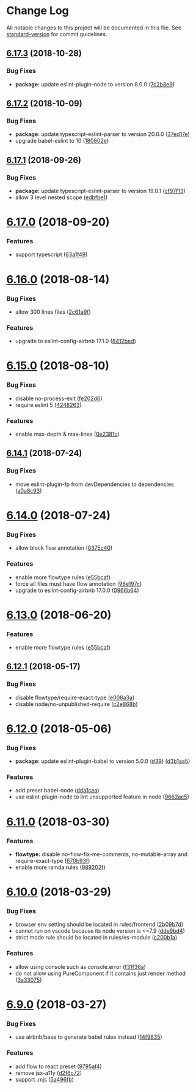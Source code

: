 # Change Log

All notable changes to this project will be documented in this file. See [standard-version](https://github.com/conventional-changelog/standard-version) for commit guidelines.

<a name="6.17.3"></a>
## [6.17.3](https://github.com/foray1010/eslint-config-foray1010/compare/v6.17.2...v6.17.3) (2018-10-28)


### Bug Fixes

* **package:** update eslint-plugin-node to version 8.0.0 ([7c2b8e9](https://github.com/foray1010/eslint-config-foray1010/commit/7c2b8e9))



<a name="6.17.2"></a>
## [6.17.2](https://github.com/foray1010/eslint-config-foray1010/compare/v6.17.1...v6.17.2) (2018-10-09)


### Bug Fixes

* **package:** update typescript-eslint-parser to version 20.0.0 ([37ed17e](https://github.com/foray1010/eslint-config-foray1010/commit/37ed17e))
* upgrade babel-eslint to 10 ([180802e](https://github.com/foray1010/eslint-config-foray1010/commit/180802e))



<a name="6.17.1"></a>
## [6.17.1](https://github.com/foray1010/eslint-config-foray1010/compare/v6.17.0...v6.17.1) (2018-09-26)


### Bug Fixes

* **package:** update typescript-eslint-parser to version 19.0.1 ([cf97f13](https://github.com/foray1010/eslint-config-foray1010/commit/cf97f13))
* allow 3 level nested scope ([edbfbe1](https://github.com/foray1010/eslint-config-foray1010/commit/edbfbe1))



<a name="6.17.0"></a>
# [6.17.0](https://github.com/foray1010/eslint-config-foray1010/compare/v6.16.0...v6.17.0) (2018-09-20)


### Features

* support typescript ([63a1f49](https://github.com/foray1010/eslint-config-foray1010/commit/63a1f49))



<a name="6.16.0"></a>
# [6.16.0](https://github.com/foray1010/eslint-config-foray1010/compare/v6.15.0...v6.16.0) (2018-08-14)


### Bug Fixes

* allow 300 lines files ([2c61a9f](https://github.com/foray1010/eslint-config-foray1010/commit/2c61a9f))


### Features

* upgrade to eslint-config-airbnb 17.1.0 ([8412bed](https://github.com/foray1010/eslint-config-foray1010/commit/8412bed))



<a name="6.15.0"></a>
# [6.15.0](https://github.com/foray1010/eslint-config-foray1010/compare/v6.14.1...v6.15.0) (2018-08-10)


### Bug Fixes

* disable no-process-exit ([fe202d6](https://github.com/foray1010/eslint-config-foray1010/commit/fe202d6))
* require eslint 5 ([4248263](https://github.com/foray1010/eslint-config-foray1010/commit/4248263))


### Features

* enable max-depth & max-lines ([0e2381c](https://github.com/foray1010/eslint-config-foray1010/commit/0e2381c))



<a name="6.14.1"></a>
## [6.14.1](https://github.com/foray1010/eslint-config-foray1010/compare/v6.14.0...v6.14.1) (2018-07-24)


### Bug Fixes

* move eslint-plugin-fp from devDependencies to dependencies ([a0a8c93](https://github.com/foray1010/eslint-config-foray1010/commit/a0a8c93))



<a name="6.14.0"></a>
# [6.14.0](https://github.com/foray1010/eslint-config-foray1010/compare/v6.12.1...v6.14.0) (2018-07-24)


### Bug Fixes

* allow block flow annotation ([0375c40](https://github.com/foray1010/eslint-config-foray1010/commit/0375c40))


### Features

* enable more flowtype rules ([e55bcaf](https://github.com/foray1010/eslint-config-foray1010/commit/e55bcaf))
* force all files must have flow annotation ([98e197c](https://github.com/foray1010/eslint-config-foray1010/commit/98e197c))
* upgrade to eslint-config-airbnb 17.0.0 ([0966b64](https://github.com/foray1010/eslint-config-foray1010/commit/0966b64))



<a name="6.13.0"></a>
# [6.13.0](https://github.com/foray1010/eslint-config-foray1010/compare/v6.12.1...v6.13.0) (2018-06-20)


### Features

* enable more flowtype rules ([e55bcaf](https://github.com/foray1010/eslint-config-foray1010/commit/e55bcaf))



<a name="6.12.1"></a>
## [6.12.1](https://github.com/foray1010/eslint-config-foray1010/compare/v6.12.0...v6.12.1) (2018-05-17)


### Bug Fixes

* disable flowtype/require-exact-type ([e008a3a](https://github.com/foray1010/eslint-config-foray1010/commit/e008a3a))
* disable node/no-unpublished-require ([c2e868b](https://github.com/foray1010/eslint-config-foray1010/commit/c2e868b))



<a name="6.12.0"></a>
# [6.12.0](https://github.com/foray1010/eslint-config-foray1010/compare/v6.11.0...v6.12.0) (2018-05-06)


### Bug Fixes

* **package:** update eslint-plugin-babel to version 5.0.0 ([#39](https://github.com/foray1010/eslint-config-foray1010/issues/39)) ([d3b1aa5](https://github.com/foray1010/eslint-config-foray1010/commit/d3b1aa5))


### Features

* add preset babel-node ([dda1cea](https://github.com/foray1010/eslint-config-foray1010/commit/dda1cea))
* use eslint-plugin-node to lint unsupported feature in node ([9662ac5](https://github.com/foray1010/eslint-config-foray1010/commit/9662ac5))



<a name="6.11.0"></a>
# [6.11.0](https://github.com/foray1010/eslint-config-foray1010/compare/v6.10.0...v6.11.0) (2018-03-30)


### Features

* **flowtype:** disable no-flow-fix-me-comments, no-mutable-array and require-exact-type ([670b93f](https://github.com/foray1010/eslint-config-foray1010/commit/670b93f))
* enable more ramda rules ([989202f](https://github.com/foray1010/eslint-config-foray1010/commit/989202f))



<a name="6.10.0"></a>
# [6.10.0](https://github.com/foray1010/eslint-config-foray1010/compare/v6.9.0...v6.10.0) (2018-03-29)


### Bug Fixes

* browser env setting should be located in rules/frontend ([2b09b7d](https://github.com/foray1010/eslint-config-foray1010/commit/2b09b7d))
* cannot run on vscode because its node version is <=7.9 ([dde9bd4](https://github.com/foray1010/eslint-config-foray1010/commit/dde9bd4))
* strict mode rule should be located in rules/es-module ([c200b1a](https://github.com/foray1010/eslint-config-foray1010/commit/c200b1a))


### Features

* allow using console such as console.error ([f31f36a](https://github.com/foray1010/eslint-config-foray1010/commit/f31f36a))
* do not allow using PureComponent if it contains just render method ([3a33075](https://github.com/foray1010/eslint-config-foray1010/commit/3a33075))



<a name="6.9.0"></a>
# [6.9.0](https://github.com/foray1010/eslint-config-foray1010/compare/v6.8.2...v6.9.0) (2018-03-27)


### Bug Fixes

* use airbnb/base to generate babel rules instead ([14f9635](https://github.com/foray1010/eslint-config-foray1010/commit/14f9635))


### Features

* add flow to react preset ([9795af4](https://github.com/foray1010/eslint-config-foray1010/commit/9795af4))
* remove jsx-a11y ([d2f6c72](https://github.com/foray1010/eslint-config-foray1010/commit/d2f6c72))
* support .mjs ([5a496fb](https://github.com/foray1010/eslint-config-foray1010/commit/5a496fb))
